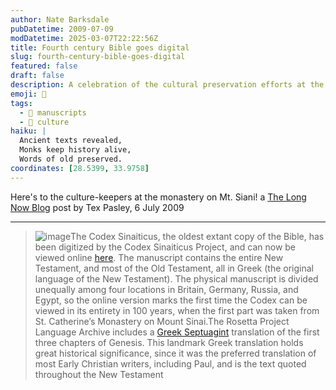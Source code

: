 ```yaml
---
author: Nate Barksdale
pubDatetime: 2009-07-09
modDatetime: 2025-03-07T22:22:56Z
title: Fourth century Bible goes digital
slug: fourth-century-bible-goes-digital
featured: false
draft: false
description: A celebration of the cultural preservation efforts at the monastery on Mt. Sinai, highlighting the digitization of the Codex Sinaiticus, the oldest existing copy of the Bible.
emoji: 📜
tags:
  - 📖 manuscripts
  - 🏺 culture
haiku: |
  Ancient texts revealed,  
  Monks keep history alive,  
  Words of old preserved.
coordinates: [28.5399, 33.9758]
---
```


Here's to the culture-keepers at the monastery on Mt. Siani! a [The Long Now Blog](http://blog.longnow.org/2009/07/06/4th-century-bible-goes-digital/) post by Tex Pasley, 6 July 2009

---

> ![image](http://culture-making.com/media/codex_210.jpg)The Codex Sinaiticus, the oldest extant copy of the Bible, has been digitized by the Codex Sinaiticus Project, and can now be viewed online [here](http://www.codexsinaiticus.org/en/project/). The manuscript contains the entire New Testament, and most of the Old Testament, all in Greek (the original language of the New Testament). The physical manuscript is divided unequally among four locations in Britain, Germany, Russia, and Egypt, so the online version marks the first time the Codex can be viewed in its entirety in 100 years, when the first part was taken from St. Catherine’s Monastery on Mount Sinai.The Rosetta Project Language Archive includes a [Greek Septuagint](http://www.archive.org/details/rosettaproject_grc_gen-1) translation of the first three chapters of Genesis[](http://www.archive.org/details/rosettaproject_grc_gen-1). This landmark Greek translation holds great historical significance, since it was the preferred translation of most Early Christian writers, including Paul, and is the text quoted throughout the New Testament

